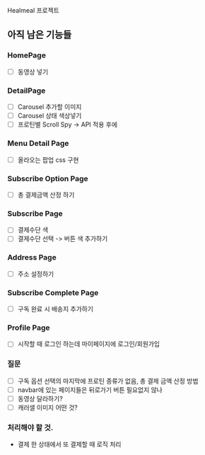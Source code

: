 Healmeal 프로젝트

## 아직 남은 기능들

### HomePage

- [ ] 동영상 넣기

### DetailPage

- [ ] Carousel 추가할 이미지
- [ ] Carousel 상태 색상넣기
- [ ] 프로틴별 Scroll Spy -> API 적용 후에

### Menu Detail Page

- [ ] 올라오는 팝업 css 구현

### Subscribe Option Page

- [ ] 총 결제금액 산정 하기

### Subscribe Page

- [ ] 결제수단 색
- [ ] 결제수단 선택 -> 버튼 색 추가하기

### Address Page

- [ ] 주소 설정하기

### Subscribe Complete Page

- [ ] 구독 완료 시 배송지 추가하기

### Profile Page

- [ ] 시작할 때 로그인 하는데 마이페이지에 로그인/회원가입

### 질문

- [ ] 구독 옵션 선택의 마지막에 프로틴 종류가 없음, 총 결제 금액 산정 방법
- [ ] navbar에 있는 페이지들은 뒤로가기 버튼 필요없지 않나
- [ ] 동영상 달라하기?
- [ ] 캐러샐 이미지 어떤 것?

### 처리해야 할 것.

- 결제 한 상태에서 또 결제할 때 로직 처리
